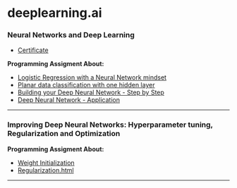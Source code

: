 # deeplearning.ai

### Neural Networks and Deep Learning
- [Certificate](https://github.com/feizhihui/deeplearning.ai/blob/master/_Certificate/Neural%20Networks%20and%20Deep%20Learning.pdf)  

**Programming Assigment About:**
* [Logistic Regression with a Neural Network mindset](https://feizhihui.github.io/deeplearning.ai/Logistic%20Regression%20with%20a%20Neural%20Network%20mindset%20v4-Copy1.html)
* [Planar data classification with one hidden layer](https://feizhihui.github.io/deeplearning.ai/Planar%20data%20classification%20with%20one%20hidden%20layer%20v4.html)
* [Building your Deep Neural Network - Step by Step](https://feizhihui.github.io/deeplearning.ai/Building%20your%20Deep%20Neural%20Network%20-%20Step%20by%20Step%20v5.html)
* [Deep Neural Network - Application](https://feizhihui.github.io/deeplearning.ai/Deep%20Neural%20Network%20-%20Application%20v3.html)

---
### Improving Deep Neural Networks: Hyperparameter tuning, Regularization and Optimization
**Programming Assigment About:**
* [Weight Initialization](https://feizhihui.github.io/deeplearning.ai/Initialization.html)
* [Regularization.html](https://feizhihui.github.io/deeplearning.ai/Regularization.html)
---
